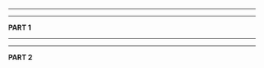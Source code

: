 ------------------------------------------------------
-------------------------------------------------------

**PART 1**


-------------------------------------------------------
-------------------------------------------------------

**PART 2**

